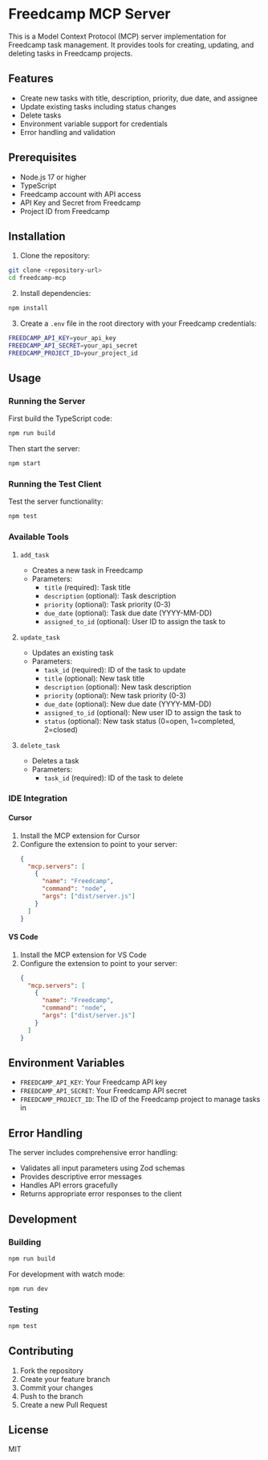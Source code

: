 # Freedcamp MCP Server

This is a Model Context Protocol (MCP) server implementation for Freedcamp task management. It provides tools for creating, updating, and deleting tasks in Freedcamp projects.

## Features

- Create new tasks with title, description, priority, due date, and assignee
- Update existing tasks including status changes
- Delete tasks
- Environment variable support for credentials
- Error handling and validation

## Prerequisites

- Node.js 17 or higher
- TypeScript
- Freedcamp account with API access
- API Key and Secret from Freedcamp
- Project ID from Freedcamp

## Installation

1. Clone the repository:
```bash
git clone <repository-url>
cd freedcamp-mcp
```

2. Install dependencies:
```bash
npm install
```

3. Create a `.env` file in the root directory with your Freedcamp credentials:
```bash
FREEDCAMP_API_KEY=your_api_key
FREEDCAMP_API_SECRET=your_api_secret
FREEDCAMP_PROJECT_ID=your_project_id
```

## Usage

### Running the Server

First build the TypeScript code:
```bash
npm run build
```

Then start the server:
```bash
npm start
```

### Running the Test Client

Test the server functionality:
```bash
npm test
```

### Available Tools

1. `add_task`
   - Creates a new task in Freedcamp
   - Parameters:
     - `title` (required): Task title
     - `description` (optional): Task description
     - `priority` (optional): Task priority (0-3)
     - `due_date` (optional): Task due date (YYYY-MM-DD)
     - `assigned_to_id` (optional): User ID to assign the task to

2. `update_task`
   - Updates an existing task
   - Parameters:
     - `task_id` (required): ID of the task to update
     - `title` (optional): New task title
     - `description` (optional): New task description
     - `priority` (optional): New task priority (0-3)
     - `due_date` (optional): New due date (YYYY-MM-DD)
     - `assigned_to_id` (optional): New user ID to assign the task to
     - `status` (optional): New task status (0=open, 1=completed, 2=closed)

3. `delete_task`
   - Deletes a task
   - Parameters:
     - `task_id` (required): ID of the task to delete

### IDE Integration

#### Cursor

1. Install the MCP extension for Cursor
2. Configure the extension to point to your server:
   ```json
   {
     "mcp.servers": [
       {
         "name": "Freedcamp",
         "command": "node",
         "args": ["dist/server.js"]
       }
     ]
   }
   ```

#### VS Code

1. Install the MCP extension for VS Code
2. Configure the extension to point to your server:
   ```json
   {
     "mcp.servers": [
       {
         "name": "Freedcamp",
         "command": "node",
         "args": ["dist/server.js"]
       }
     ]
   }
   ```

## Environment Variables

- `FREEDCAMP_API_KEY`: Your Freedcamp API key
- `FREEDCAMP_API_SECRET`: Your Freedcamp API secret
- `FREEDCAMP_PROJECT_ID`: The ID of the Freedcamp project to manage tasks in

## Error Handling

The server includes comprehensive error handling:
- Validates all input parameters using Zod schemas
- Provides descriptive error messages
- Handles API errors gracefully
- Returns appropriate error responses to the client

## Development

### Building

```bash
npm run build
```

For development with watch mode:
```bash
npm run dev
```

### Testing

```bash
npm test
```

## Contributing

1. Fork the repository
2. Create your feature branch
3. Commit your changes
4. Push to the branch
5. Create a new Pull Request

## License

MIT 